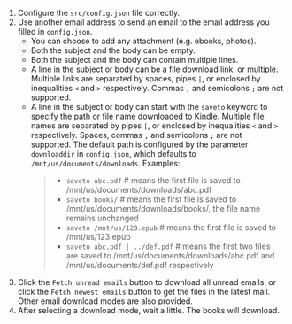 1. Configure the `src/config.json` file correctly.
2. Use another email address to send an email to the email address you filled in `config.json`.
	- You can choose to add any attachment (e.g. ebooks, photos).
	- Both the subject and the body can be empty.
    - Both the subject and the body can contain multiple lines.
	- A line in the subject or body can be a file download link, or multiple. Multiple links are separated by spaces, pipes `|`, or enclosed by inequalities `<` and `>` respectively. Commas `,` and semicolons `;` are not supported.
	- A line in the subject or body can start with the `saveto` keyword to specify the path or file name downloaded to Kindle. Multiple file names are separated by pipes `|`, or enclosed by inequalities `<` and `>` respectively. Spaces, commas `,` and semicolons `;` are not supported. The default path is configured by the parameter `downloaddir` in `config.json`, which defaults to `/mnt/us/documents/downloads`. Examples:
		> - `saveto abc.pdf`              # means the first file is saved to /mnt/us/documents/downloads/abc.pdf
		> - `saveto books/`               # means the first file is saved to /mnt/us/documents/downloads/books/, the file name remains unchanged
		> - `saveto /mnt/us/123.epub`     # means the first file is saved to /mnt/us/123.epub
		> - `saveto abc.pdf | ../def.pdf` # means the first two files are saved to /mnt/us/documents/downloads/abc.pdf and /mnt/us/documents/def.pdf respectively
3. Click the `Fetch unread emails` button to download all unread emails, or click the `Fetch newest emails` button to get the files in the latest mail. Other email download modes are also provided.
4. After selecting a download mode, wait a little. The books will download.